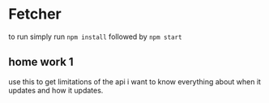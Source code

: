 # Fetcher

to run simply run ```npm install``` followed by ```npm start```

## home work 1
use this to get limitations of the api i want to know everything about when it updates and how it updates.
